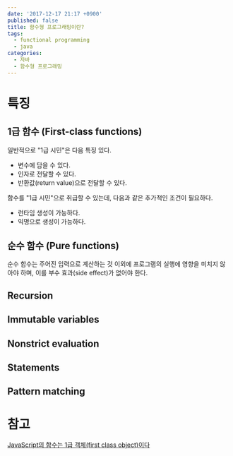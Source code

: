 ```yaml
---
date: '2017-12-17 21:17 +0900'
published: false
title: 함수형 프로그래밍이란?
tags:
  - functional programming
  - java
categories:
  - 자바
  - 함수형 프로그래밍
---
```

# 특징
## 1급 함수 (First-class functions)
일반적으로 "1급 시민"은 다음 특징 있다.
* 변수에 담을 수 있다.
* 인자로 전달할 수 있다.
* 반환값(return value)으로 전달할 수 있다.

함수를 "1급 시민"으로 취급할 수 있는데, 다음과 같은 추가적인 조건이 필요하다.
* 런타임 생성이 가능하다.
* 익명으로 생성이 가능하다.
## 순수 함수 (Pure functions)
순수 함수는 주어진 입력으로 계산하는 것 이외에 프로그램의 실행에 영향을 미치지 않아야 하며, 이를 부수 효과(side effect)가 없어야 한다.
## Recursion
## Immutable variables
## Nonstrict evaluation
## Statements
## Pattern matching

# 참고
[JavaScript의 함수는 1급 객체(first class object)이다](https://bestalign.github.io/2015/10/18/first-class-object/)
